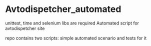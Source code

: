 # Avtodispetcher_automated

unittest, time and selenium libs are required 
Automated script for avtodispetcher site 

repo contains two scripts: simple automated scenario and tests for it
